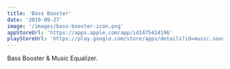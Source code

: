 ```yaml
---
title: 'Bass Booster'
date: '2019-09-27'
image: '/images/bass-booster-icon.png'
appStoreUrl: 'https://apps.apple.com/app/id1475414196'
playStoreUrl: 'https://play.google.com/store/apps/details?id=music.sound.fx.effects.volume.equalizer.bassbooster'
---
```


Bass Booster & Music Equalizer.